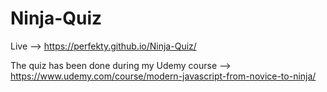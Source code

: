 # Ninja-Quiz

Live --> https://perfekty.github.io/Ninja-Quiz/

The quiz has been done during my Udemy course --> https://www.udemy.com/course/modern-javascript-from-novice-to-ninja/
